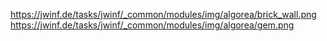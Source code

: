 https://jwinf.de/tasks/jwinf/_common/modules/img/algorea/brick_wall.png
https://jwinf.de/tasks/jwinf/_common/modules/img/algorea/gem.png